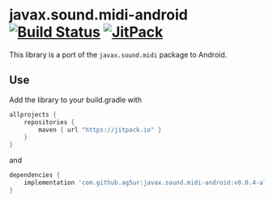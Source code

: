# javax.sound.midi-android [![Build Status](https://travis-ci.org/ag5ur/javax.sound.midi-android.svg?branch=master)](https://travis-ci.org/ag5ur/javax.sound.midi-android) [![JitPack](https://jitpack.io/v/ag5ur/javax.sound.midi-android.svg)](https://jitpack.io/#ag5ur/javax.sound.midi-android)

This library is a port of the `javax.sound.midi` package to Android.

## Use

Add the library to your build.gradle with
```gradle
allprojects {
    repositories {
        maven { url "https://jitpack.io" }
    }
}
```
and
```gradle
dependencies {
    implementation 'com.github.ag5ur:javax.sound.midi-android:v0.0.4-alpha'
}
```

